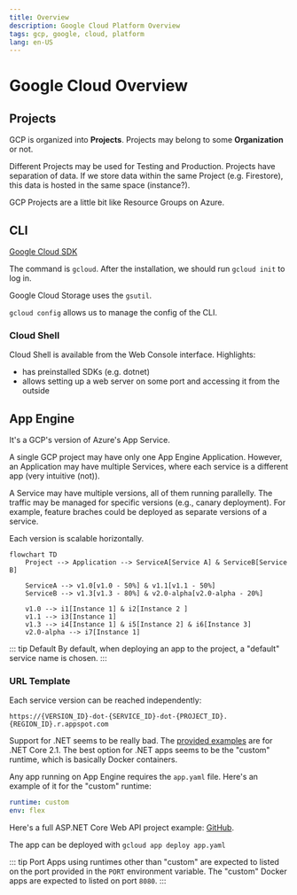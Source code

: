 ```yaml
---
title: Overview
description: Google Cloud Platform Overview
tags: gcp, google, cloud, platform
lang: en-US
---
```


# Google Cloud Overview

## Projects

GCP is organized into **Projects**. Projects may belong to some **Organization**
or not.

Different Projects may be used for Testing and Production. Projects have
separation of data. If we store data within the same Project (e.g. Firestore),
this data is hosted in the same space (instance?).

GCP Projects are a little bit like Resource Groups on Azure.

## CLI

[Google Cloud SDK](https://cloud.google.com/sdk/docs/install-sdk)

The command is `gcloud`. After the installation, we should run `gcloud init` to
log in.

Google Cloud Storage uses the `gsutil`.

`gcloud config` allows us to manage the config of the CLI.

### Cloud Shell

Cloud Shell is available from the Web Console interface. Highlights:

- has preinstalled SDKs (e.g. dotnet)
- allows setting up a web server on some port and accessing it from the outside

## App Engine

It's a GCP's version of Azure's App Service.

A single GCP project may have only one App Engine Application. However, an
Application may have multiple Services, where each service is a different app
(very intuitive (not)).

A Service may have multiple versions, all of them running parallelly. The
traffic may be managed for specific versions (e.g., canary deployment). For
example, feature braches could be deployed as separate versions of a service.

Each version is scalable horizontally.

```mermaid
flowchart TD
    Project --> Application --> ServiceA[Service A] & ServiceB[Service B]

    ServiceA --> v1.0[v1.0 - 50%] & v1.1[v1.1 - 50%]
    ServiceB --> v1.3[v1.3 - 80%] & v2.0-alpha[v2.0-alpha - 20%]

    v1.0 --> i1[Instance 1] & i2[Instance 2 ]
    v1.1 --> i3[Instance 1]
    v1.3 --> i4[Instance 1] & i5[Instance 2] & i6[Instance 3]
    v2.0-alpha --> i7[Instance 1]
```

::: tip Default
By default, when deploying an app to the project, a "default" service name is
chosen.
:::

### URL Template

Each service version can be reached independently:

```
https://{VERSION_ID}-dot-{SERVICE_ID}-dot-{PROJECT_ID}.{REGION_ID}.r.appspot.com
```

Support for .NET seems to be really bad. The [provided
examples](https://github.com/GoogleCloudPlatform/dotnet-docs-samples) are for
.NET Core 2.1. The best option for .NET apps seems to be the "custom" runtime,
which is basically Docker containers.

Any app running on App Engine requires the `app.yaml` file. Here's an example of
it for the "custom" runtime:

```yaml
runtime: custom
env: flex
```

Here's a full ASP.NET Core Web API project example:
[GitHub](https://github.com/marcinjahn/gcp-dotnet-example).

The app can be deployed with `gcloud app deploy app.yaml`

::: tip Port
Apps using runtimes other than "custom" are expected to listed on the port
provided in the `PORT` environment variable. The "custom" Docker apps are
expected to listed on port `8080`.
:::